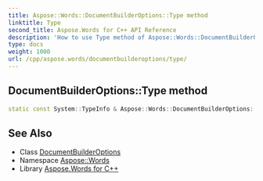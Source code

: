 ```yaml
---
title: Aspose::Words::DocumentBuilderOptions::Type method
linktitle: Type
second_title: Aspose.Words for C++ API Reference
description: 'How to use Type method of Aspose::Words::DocumentBuilderOptions class in C++.'
type: docs
weight: 1000
url: /cpp/aspose.words/documentbuilderoptions/type/
---
```

## DocumentBuilderOptions::Type method




```cpp
static const System::TypeInfo & Aspose::Words::DocumentBuilderOptions::Type()
```

## See Also

* Class [DocumentBuilderOptions](../)
* Namespace [Aspose::Words](../../)
* Library [Aspose.Words for C++](../../../)
